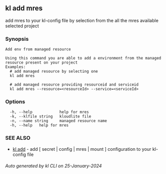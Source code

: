 ## kl add mres

add mres to your kl-config file by selection from the all the mres available selected project

### Synopsis

```
Add env from managed resource

Using this command you are able to add a environment from the managed resource present on your project
Examples:
  # add managed resource by selecting one
  kl add mres

  # add managed resource providing resourceid and serviceid 
  kl add mres --resource=<resourceId> --service=<serviceId>

```

### Options

```
  -h, --help            help for mres
  -k, --klfile string   kloudlite file
  -n, --name string     managed resource name
  -h, --help   help for mres
```

### SEE ALSO

* [kl add](kl_add.md)  - add [ secret | config | mres | mount ] configuration to your kl-config file

###### Auto generated by kl CLI on 25-January-2024
